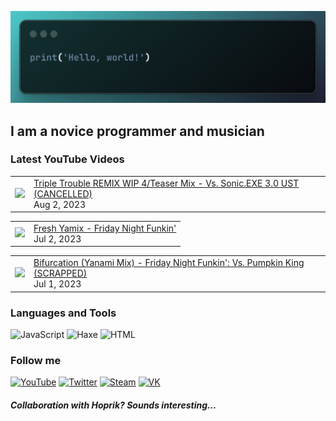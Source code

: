 [![Header](https://github.com/Nyan33/Nyan33/blob/main/assets/header.png)](https://www.youtube.com/channel/UCV-am5JX65zCBZZCsX4Fm2w)

## I am a novice programmer and musician

### Latest YouTube Videos
<!-- BLOG-POST-LIST:START --><table><tr><td><a href="https://www.youtube.com/watch?v=DdF4pMYV9rc"><img width="140px" src="https://i.ytimg.com/vi/DdF4pMYV9rc/mqdefault.jpg"></a></td>
<td><a href="https://www.youtube.com/watch?v=DdF4pMYV9rc">Triple Trouble REMIX WIP 4/Teaser Mix - Vs. Sonic.EXE 3.0 UST &lpar;CANCELLED&rpar;</a><br/>Aug 2, 2023</td></tr></table>
<table><tr><td><a href="https://www.youtube.com/watch?v=uqAbQOuo-4g"><img width="140px" src="https://i.ytimg.com/vi/uqAbQOuo-4g/mqdefault.jpg"></a></td>
<td><a href="https://www.youtube.com/watch?v=uqAbQOuo-4g">Fresh Yamix - Friday Night Funkin&#39;</a><br/>Jul 2, 2023</td></tr></table>
<table><tr><td><a href="https://www.youtube.com/watch?v=CoXnoapwWBE"><img width="140px" src="https://i.ytimg.com/vi/CoXnoapwWBE/mqdefault.jpg"></a></td>
<td><a href="https://www.youtube.com/watch?v=CoXnoapwWBE">Bifurcation &lpar;Yanami Mix&rpar; - Friday Night Funkin&#39;: Vs. Pumpkin King &lpar;SCRAPPED&rpar;</a><br/>Jul 1, 2023</td></tr></table>
<!-- BLOG-POST-LIST:END -->

### Languages and Tools
![JavaScript](https://img.shields.io/badge/-JavaScript-0B1216?style=for-the-badge&logo=JavaScript)
![Haxe](https://img.shields.io/badge/-Haxe-0B1216?style=for-the-badge&logo=Haxe)
![HTML](https://img.shields.io/badge/-HTML-0B1216?style=for-the-badge&logo=HTML5)

### Follow me
[![YouTube](https://img.shields.io/badge/-YouTube-0B1216?style=for-the-badge&logo=YouTube&logoColor=FF0038)](https://www.youtube.com/channel/UCV-am5JX65zCBZZCsX4Fm2w)
[![Twitter](https://img.shields.io/badge/-Twitter-0B1216?style=for-the-badge&logo=Twitter)](https://twitter.com/NyanBunBun1)
[![Steam](https://img.shields.io/badge/-Steam-0B1216?style=for-the-badge&logo=Steam)](https://steamcommunity.com/id/nyanbun/)
[![VK](https://img.shields.io/badge/-Vkontakte-0B1216?style=for-the-badge&logo=Vk&logoColor=1195F5)](https://vk.com/nyanbus)

##### Collaboration with Hoprik? Sounds interesting...